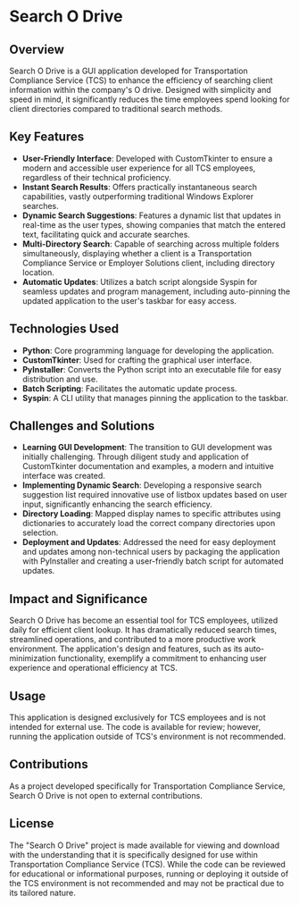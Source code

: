 # Search O Drive

## Overview
Search O Drive is a GUI application developed for Transportation Compliance Service (TCS) to enhance the efficiency of searching client information within the company's O drive. Designed with simplicity and speed in mind, it significantly reduces the time employees spend looking for client directories compared to traditional search methods.

## Key Features
- **User-Friendly Interface**: Developed with CustomTkinter to ensure a modern and accessible user experience for all TCS employees, regardless of their technical proficiency.
- **Instant Search Results**: Offers practically instantaneous search capabilities, vastly outperforming traditional Windows Explorer searches.
- **Dynamic Search Suggestions**: Features a dynamic list that updates in real-time as the user types, showing companies that match the entered text, facilitating quick and accurate searches.
- **Multi-Directory Search**: Capable of searching across multiple folders simultaneously, displaying whether a client is a Transportation Compliance Service or Employer Solutions client, including directory location.
- **Automatic Updates**: Utilizes a batch script alongside Syspin for seamless updates and program management, including auto-pinning the updated application to the user's taskbar for easy access.

## Technologies Used
- **Python**: Core programming language for developing the application.
- **CustomTkinter**: Used for crafting the graphical user interface.
- **PyInstaller**: Converts the Python script into an executable file for easy distribution and use.
- **Batch Scripting**: Facilitates the automatic update process.
- **Syspin**: A CLI utility that manages pinning the application to the taskbar.

## Challenges and Solutions
- **Learning GUI Development**: The transition to GUI development was initially challenging. Through diligent study and application of CustomTkinter documentation and examples, a modern and intuitive interface was created.
- **Implementing Dynamic Search**: Developing a responsive search suggestion list required innovative use of listbox updates based on user input, significantly enhancing the search efficiency.
- **Directory Loading**: Mapped display names to specific attributes using dictionaries to accurately load the correct company directories upon selection.
- **Deployment and Updates**: Addressed the need for easy deployment and updates among non-technical users by packaging the application with PyInstaller and creating a user-friendly batch script for automated updates.

## Impact and Significance
Search O Drive has become an essential tool for TCS employees, utilized daily for efficient client lookup. It has dramatically reduced search times, streamlined operations, and contributed to a more productive work environment. The application's design and features, such as its auto-minimization functionality, exemplify a commitment to enhancing user experience and operational efficiency at TCS.

## Usage
This application is designed exclusively for TCS employees and is not intended for external use. The code is available for review; however, running the application outside of TCS's environment is not recommended.

## Contributions
As a project developed specifically for Transportation Compliance Service, Search O Drive is not open to external contributions.

## License
The "Search O Drive" project is made available for viewing and download with the understanding that it is specifically designed for use within Transportation Compliance Service (TCS). While the code can be reviewed for educational or informational purposes, running or deploying it outside of the TCS environment is not recommended and may not be practical due to its tailored nature.

